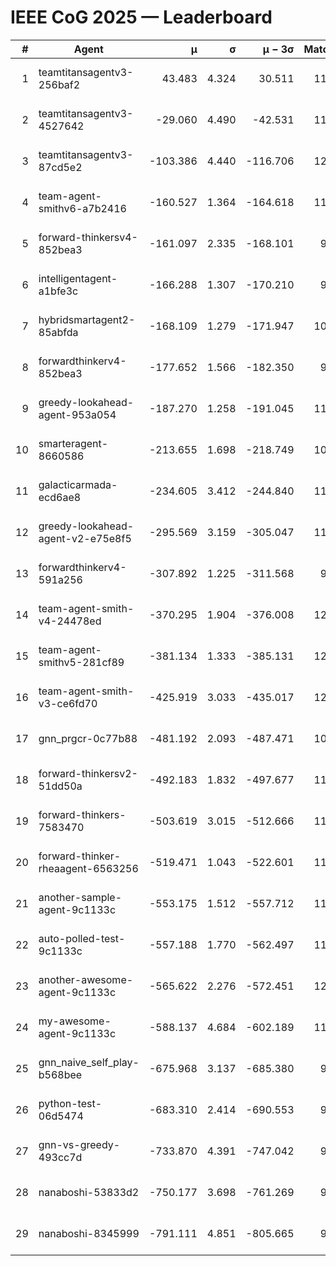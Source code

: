 # IEEE CoG 2025 — Leaderboard

| # | Agent | μ | σ | μ − 3σ | Matches | Updated |
|---:|---|---:|---:|---:|---:|---|
| 1 | teamtitansagentv3-256baf2 | 43.483 | 4.324 | 30.511 | 11960 | 2025-08-21 11:51 |
| 2 | teamtitansagentv3-4527642 | -29.060 | 4.490 | -42.531 | 11214 | 2025-08-21 11:51 |
| 3 | teamtitansagentv3-87cd5e2 | -103.386 | 4.440 | -116.706 | 12586 | 2025-08-21 11:51 |
| 4 | team-agent-smithv6-a7b2416 | -160.527 | 1.364 | -164.618 | 11380 | 2025-08-21 11:51 |
| 5 | forward-thinkersv4-852bea3 | -161.097 | 2.335 | -168.101 | 9359 | 2025-08-21 11:51 |
| 6 | intelligentagent-a1bfe3c | -166.288 | 1.307 | -170.210 | 9579 | 2025-08-21 11:51 |
| 7 | hybridsmartagent2-85abfda | -168.109 | 1.279 | -171.947 | 10353 | 2025-08-21 11:51 |
| 8 | forwardthinkerv4-852bea3 | -177.652 | 1.566 | -182.350 | 9422 | 2025-08-21 11:51 |
| 9 | greedy-lookahead-agent-953a054 | -187.270 | 1.258 | -191.045 | 11184 | 2025-08-21 11:51 |
| 10 | smarteragent-8660586 | -213.655 | 1.698 | -218.749 | 10097 | 2025-08-21 11:51 |
| 11 | galacticarmada-ecd6ae8 | -234.605 | 3.412 | -244.840 | 11300 | 2025-08-21 11:51 |
| 12 | greedy-lookahead-agent-v2-e75e8f5 | -295.569 | 3.159 | -305.047 | 11584 | 2025-08-21 11:51 |
| 13 | forwardthinkerv4-591a256 | -307.892 | 1.225 | -311.568 | 9852 | 2025-08-21 11:51 |
| 14 | team-agent-smith-v4-24478ed | -370.295 | 1.904 | -376.008 | 12242 | 2025-08-21 11:51 |
| 15 | team-agent-smithv5-281cf89 | -381.134 | 1.333 | -385.131 | 12160 | 2025-08-21 11:51 |
| 16 | team-agent-smith-v3-ce6fd70 | -425.919 | 3.033 | -435.017 | 12702 | 2025-08-21 11:51 |
| 17 | gnn_prgcr-0c77b88 | -481.192 | 2.093 | -487.471 | 10590 | 2025-08-21 11:51 |
| 18 | forward-thinkersv2-51dd50a | -492.183 | 1.832 | -497.677 | 11718 | 2025-08-21 11:51 |
| 19 | forward-thinkers-7583470 | -503.619 | 3.015 | -512.666 | 11020 | 2025-08-21 11:51 |
| 20 | forward-thinker-rheaagent-6563256 | -519.471 | 1.043 | -522.601 | 11118 | 2025-08-21 11:51 |
| 21 | another-sample-agent-9c1133c | -553.175 | 1.512 | -557.712 | 11480 | 2025-08-21 11:51 |
| 22 | auto-polled-test-9c1133c | -557.188 | 1.770 | -562.497 | 11200 | 2025-08-21 11:51 |
| 23 | another-awesome-agent-9c1133c | -565.622 | 2.276 | -572.451 | 12060 | 2025-08-21 11:51 |
| 24 | my-awesome-agent-9c1133c | -588.137 | 4.684 | -602.189 | 11700 | 2025-08-21 11:51 |
| 25 | gnn_naive_self_play-b568bee | -675.968 | 3.137 | -685.380 | 9560 | 2025-08-21 11:51 |
| 26 | python-test-06d5474 | -683.310 | 2.414 | -690.553 | 9560 | 2025-08-21 11:51 |
| 27 | gnn-vs-greedy-493cc7d | -733.870 | 4.391 | -747.042 | 9340 | 2025-08-21 11:51 |
| 28 | nanaboshi-53833d2 | -750.177 | 3.698 | -761.269 | 9060 | 2025-08-21 11:51 |
| 29 | nanaboshi-8345999 | -791.111 | 4.851 | -805.665 | 9790 | 2025-08-21 11:51 |
